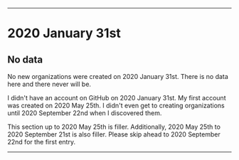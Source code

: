 
***

# 2020 January 31st

## No data

No new organizations were created on 2020 January 31st. There is no data here and there never will be.

I didn't have an account on GitHub on 2020 January 31st. My first account was created on 2020 May 25th. I didn't even get to creating organizations until 2020 September 22nd when I discovered them.

This section up to 2020 May 25th is filler. Additionally, 2020 May 25th to 2020 September 21st is also filler. Please skip ahead to 2020 September 22nd for the first entry.

***
